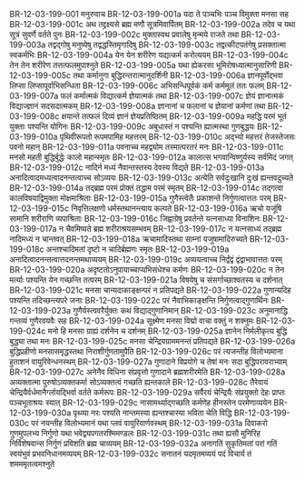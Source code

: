BR-12-03-199-001  मनुरुवाच
BR-12-03-199-001a यदा ते पञ्चभिः पञ्च विमुक्ता मनसा सह
BR-12-03-199-001c अथ तद्द्रक्ष्यसे ब्रह्म मणौ सूत्रमिवार्पितम्
BR-12-03-199-002a तदेव च यथा सूत्रं सुवर्णे वर्तते पुनः
BR-12-03-199-002c मुक्तास्वथ प्रवालेषु मृन्मये राजते तथा
BR-12-03-199-003a तद्वद्गोषु मनुष्येषु तद्वद्धस्तिमृगादिषु
BR-12-03-199-003c तद्वत्कीटपतंगेषु प्रसक्तात्मा स्वकर्मभिः
BR-12-03-199-004a येन येन शरीरेण यद्यत्कर्म करोत्ययम्
BR-12-03-199-004c तेन तेन शरीरेण तत्तत्फलमुपाश्नुते
BR-12-03-199-005a यथा ह्येकरसा भूमिरोषध्यात्मानुसारिणी
BR-12-03-199-005c तथा कर्मानुगा बुद्धिरन्तरात्मानुदर्शिनी
BR-12-03-199-006a ज्ञानपूर्वोद्भवा लिप्सा लिप्सापूर्वाभिसन्धिता
BR-12-03-199-006c अभिसन्धिपूर्वकं कर्म कर्ममूलं ततः फलम्
BR-12-03-199-007a फलं कर्मात्मकं विद्यात्कर्म ज्ञेयात्मकं तथा
BR-12-03-199-007c ज्ञेयं ज्ञानात्मकं विद्याज्ज्ञानं सदसदात्मकम्
BR-12-03-199-008a ज्ञानानां च फलानां च ज्ञेयानां कर्मणां तथा
BR-12-03-199-008c क्षयान्ते तत्फलं दिव्यं ज्ञानं ज्ञेयप्रतिष्ठितम्
BR-12-03-199-009a महद्धि परमं भूतं युक्ताः पश्यन्ति योगिनः
BR-12-03-199-009c अबुधास्तं न पश्यन्ति ह्यात्मस्था गुणबुद्धयः
BR-12-03-199-010a पृथिवीरूपतो रूपमपामिह महत्तरम्
BR-12-03-199-010c अद्भ्यो महत्तरं तेजस्तेजसः पवनो महान्
BR-12-03-199-011a पवनाच्च महद्व्योम तस्मात्परतरं मनः
BR-12-03-199-011c मनसो महती बुद्धिर्बुद्धेः कालो महान्स्मृतः
BR-12-03-199-012a कालात्स भगवान्विष्णुर्यस्य सर्वमिदं जगत्
BR-12-03-199-012c नादिर्न मध्यं नैवान्तस्तस्य देवस्य विद्यते
BR-12-03-199-013a अनादित्वादमध्यत्वादनन्तत्वाच्च सोऽव्ययः
BR-12-03-199-013c अत्येति सर्वदुःखानि दुःखं ह्यन्तवदुच्यते
BR-12-03-199-014a तद्ब्रह्म परमं प्रोक्तं तद्धाम परमं स्मृतम्
BR-12-03-199-014c तद्गत्वा कालविषयाद्विमुक्ता मोक्षमाश्रिताः
BR-12-03-199-015a गुणैस्त्वेतैः प्रकाशन्ते निर्गुणत्वात्ततः परम्
BR-12-03-199-015c निवृत्तिलक्षणो धर्मस्तथानन्त्याय कल्पते
BR-12-03-199-016a ऋचो यजूंषि सामानि शरीराणि व्यपाश्रिताः
BR-12-03-199-016c जिह्वाग्रेषु प्रवर्तन्ते यत्नसाध्या विनाशिनः
BR-12-03-199-017a न चैवमिष्यते ब्रह्म शरीराश्रयसम्भवम्
BR-12-03-199-017c न यत्नसाध्यं तद्ब्रह्म नादिमध्यं न चान्तवत्
BR-12-03-199-018a ऋचामादिस्तथा साम्नां यजुषामादिरुच्यते
BR-12-03-199-018c अन्तश्चादिमतां दृष्टो न चादिर्ब्रह्मणः स्मृतः
BR-12-03-199-019a अनादित्वादनन्तत्वात्तदनन्तमथाव्ययम्
BR-12-03-199-019c अव्ययत्वाच्च निर्द्वंद्वं द्वंद्वाभावात्ततः परम्
BR-12-03-199-020a अदृष्टतोऽनुपायाच्चाप्यभिसंधेश्च कर्मणः
BR-12-03-199-020c न तेन मर्त्याः पश्यन्ति येन गच्छन्ति तत्परम्
BR-12-03-199-021a विषयेषु च संसर्गाच्छाश्वतस्य च दर्शनात्
BR-12-03-199-021c मनसा चान्यदाकाङ्क्षन्परं न प्रतिपद्यते
BR-12-03-199-022a गुणान्यदिह पश्यन्ति तदिच्छन्त्यपरे जनाः
BR-12-03-199-022c परं नैवाभिकाङ्क्षन्ति निर्गुणत्वाद्गुणार्थिनः
BR-12-03-199-023a गुणैर्यस्त्ववरैर्युक्तः कथं विद्याद्गुणानिमान्
BR-12-03-199-023c अनुमानाद्धि गन्तव्यं गुणैरवयवैः सह
BR-12-03-199-024a सूक्ष्मेण मनसा विद्मो वाचा वक्तुं न शक्नुमः
BR-12-03-199-024c मनो हि मनसा ग्राह्यं दर्शनेन च दर्शनम्
BR-12-03-199-025a ज्ञानेन निर्मलीकृत्य बुद्धिं बुद्ध्या तथा मनः
BR-12-03-199-025c मनसा चेन्द्रियग्राममनन्तं प्रतिपद्यते
BR-12-03-199-026a बुद्धिप्रहीणो मनसासमृद्धस्तथा निराशीर्गुणतामुपैति
BR-12-03-199-026c परं त्यजन्तीह विलोभ्यमाना हुताशनं वायुरिवेन्धनस्थम्
BR-12-03-199-027a गुणादाने विप्रयोगे च तेषां मनः सदा बुद्धिपरावराभ्याम्
BR-12-03-199-027c अनेनैव विधिना संप्रवृत्तो गुणादाने ब्रह्मशरीरमेति
BR-12-03-199-028a अव्यक्तात्मा पुरुषोऽव्यक्तकर्मा सोऽव्यक्तत्वं गच्छति ह्यन्तकाले
BR-12-03-199-028c तैरेवायं चेन्द्रियैर्वर्धमानैर्ग्लायद्भिर्वा वर्तते कर्मरूपः
BR-12-03-199-029a सर्वैरयं चेन्द्रियैः संप्रयुक्तो देहः प्राप्तः पञ्चभूताश्रयः स्यात्
BR-12-03-199-029c नासामर्थ्याद्गच्छति कर्मणेह हीनस्तेन परमेणाव्ययेन
BR-12-03-199-030a पृथ्व्या नरः पश्यति नान्तमस्या ह्यन्तश्चास्या भविता चेति विद्धि
BR-12-03-199-030c परं नयन्तीह विलोभ्यमानं यथा प्लवं वायुरिवार्णवस्थम्
BR-12-03-199-031a दिवाकरो गुणमुपलभ्य निर्गुणो यथा भवेद्व्यपगतरश्मिमण्डलः
BR-12-03-199-031c तथा ह्यसौ मुनिरिह निर्विशेषवान्स निर्गुणं प्रविशति ब्रह्म चाव्ययम्
BR-12-03-199-032a अनागतिं सुकृतिमतां परां गतिं स्वयंभुवं प्रभवनिधानमव्ययम्
BR-12-03-199-032c सनातनं यदमृतमव्ययं पदं विचार्य तं शमममृतत्वमश्नुते

